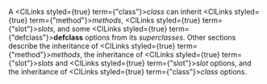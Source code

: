  



A <ClLinks styled={true} term={"class"}><i>class</i></ClLinks> can inherit <ClLinks styled={true} term={"method"}><i>methods</i></ClLinks>, <ClLinks styled={true} term={"slot"}><i>slots</i></ClLinks>, and some <ClLinks styled={true} term={"defclass"}><b>defclass</b></ClLinks> options from its *superclasses*. Other sections describe the inheritance of <ClLinks styled={true} term={"method"}><i>methods</i></ClLinks>, the inheritance of <ClLinks styled={true} term={"slot"}><i>slots</i></ClLinks> and <ClLinks styled={true} term={"slot"}><i>slot</i></ClLinks> options, and the inheritance of <ClLinks styled={true} term={"class"}><i>class</i></ClLinks> options. 



